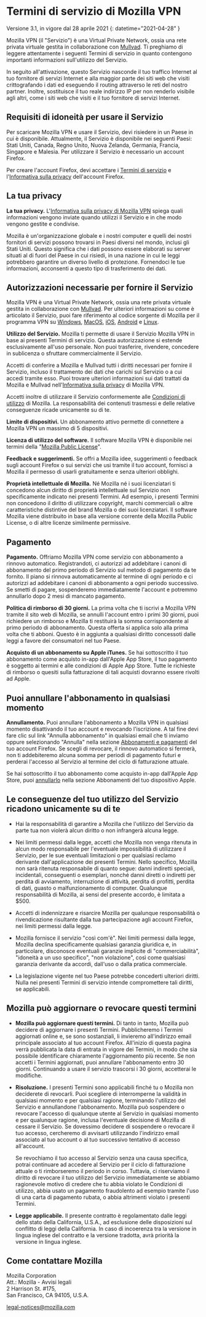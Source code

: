 # Termini di servizio di Mozilla VPN

Versione 3.1, in vigore dal 28 aprile 2021
{: datetime="2021-04-28" }

Mozilla VPN (il "Servizio") è una Virtual Private Network, ossia una rete privata virtuale gestita in collaborazione con [Mullvad](https://mullvad.net). Ti preghiamo di leggere attentamente i seguenti Termini di servizio in quanto contengono importanti informazioni sull'utilizzo del Servizio.

In seguito all'attivazione, questo Servizio nasconde il tuo traffico Internet al tuo fornitore di servizi Internet e alla maggior parte dei siti web che visiti crittografando i dati ed eseguendo il routing attraverso le reti del nostro partner. Inoltre, sostituisce il tuo reale indirizzo IP per non renderlo visibile agli altri, come i siti web che visiti e il tuo fornitore di servizi Internet.

## Requisiti di idoneità per usare il Servizio

Per scaricare Mozilla VPN e usare il Servizio, devi risiedere in un Paese in cui è disponibile. Attualmente, il Servizio è disponibile nei seguenti Paesi: Stati Uniti, Canada, Regno Unito, Nuova Zelanda, Germania, Francia, Singapore e Malesia. Per utilizzare il Servizio è necessario un account Firefox.

Per creare l'account Firefox, devi accettare i [Termini di servizio](https://www.mozilla.org/about/legal/terms/services/) e l'[Informativa sulla privacy](https://www.mozilla.org/privacy/firefox/) dell'account Firefox.

## La tua privacy

__La tua privacy.__ L'[Informativa sulla privacy di Mozilla VPN](https://www.mozilla.org/privacy/mozilla-vpn/) spiega quali informazioni vengono inviate quando utilizzi il Servizio e in che modo vengono gestite e condivise.

Mozilla è un'organizzazione globale e i nostri computer e quelli dei nostri fornitori di servizi possono trovarsi in Paesi diversi nel mondo, inclusi gli Stati Uniti. Questo significa che i dati possono essere elaborati su server situati al di fuori del Paese in cui risiedi, in una nazione in cui le leggi potrebbero garantire un diverso livello di protezione. Fornendoci le tue informazioni, acconsenti a questo tipo di trasferimento dei dati.

## Autorizzazioni necessarie per fornire il Servizio

Mozilla VPN è una Virtual Private Network, ossia una rete privata virtuale gestita in collaborazione con [Mullvad](https://mullvad.net). Per ulteriori informazioni su come è articolato il Servizio, puoi fare riferimento al codice sorgente di Mozilla per il programma VPN su [Windows](https://github.com/mozilla-services/guardian-vpn-windows), [MacOS](https://github.com/mozilla-mobile/mozilla-vpn-client/), [iOS](https://github.com/mozilla-mobile/guardian-vpn-ios), [Android](https://github.com/mozilla-mobile/guardian-vpn-android) e [Linux](https://github.com/mozilla-mobile/mozilla-vpn-client/).

__Utilizzo del Servizio.__ Mozilla ti permette di usare il Servizio Mozilla VPN in base ai presenti Termini di servizio. Questa autorizzazione si estende esclusivamente all'uso personale. Non puoi trasferire, rivendere, concedere in sublicenza o sfruttare commercialmente il Servizio.

Accetti di conferire a Mozilla e Mullvad tutti i diritti necessari per fornire il Servizio, incluso il trattamento dei dati che carichi sul Servizio o a cui accedi tramite esso. Puoi trovare ulteriori informazioni sui dati trattati da Mozilla e Mullvad nell'[Informativa sulla privacy](https://www.mozilla.org/privacy/mozilla-vpn/) di Mozilla VPN.

Accetti inoltre di utilizzare il Servizio conformemente alle [Condizioni di utilizzo](https://www.mozilla.org/about/legal/acceptable-use/) di Mozilla. La responsabilità dei contenuti trasmessi e delle relative conseguenze ricade unicamente su di te.

__Limite di dispositivi.__ Un abbonamento attivo permette di connettere a Mozilla VPN un massimo di 5 dispositivi.

__Licenza di utilizzo del software.__ Il software Mozilla VPN è disponibile nei termini della "[Mozilla Public License](https://www.mozilla.org/en-US/MPL/)".

__Feedback e suggerimenti.__ Se offri a Mozilla idee, suggerimenti o feedback sugli account Firefox o sui servizi che usi tramite il tuo account, fornisci a Mozilla il permesso di usarli gratuitamente e senza ulteriori obblighi.

__Proprietà intellettuale di Mozilla.__ Né Mozilla né i suoi licenziatari ti concedono alcun diritto di proprietà intellettuale sul Servizio non specificamente indicato nei presenti Termini. Ad esempio, i presenti Termini non concedono il diritto di utilizzare copyright, marchi commerciali o altre caratteristiche distintive del brand Mozilla o dei suoi licenziatari. Il software Mozilla viene distribuito in base alla versione corrente della Mozilla Public License, o di altre licenze similmente permissive.

## Pagamento

__Pagamento.__ Offriamo Mozilla VPN come servizio con abbonamento a rinnovo automatico. Registrandoti, ci autorizzi ad addebitare i canoni di abbonamento del primo periodo di Servizio sul metodo di pagamento da te fornito. Il piano si rinnova automaticamente al termine di ogni periodo e ci autorizzi ad addebitare i canoni di abbonamento a ogni periodo successivo. Se smetti di pagare, sospenderemo immediatamente l'account e potremmo annullarlo dopo 2 mesi di mancato pagamento.

__Politica di rimborso di 30 giorni.__ La prima volta che ti iscrivi a Mozilla VPN tramite il sito web di Mozilla, se annulli l'account entro i primi 30 giorni, puoi richiedere un rimborso e Mozilla ti restituirà la somma corrispondente al primo periodo di abbonamento. Questa offerta si applica solo alla prima volta che ti abboni. Questo è in aggiunta a qualsiasi diritto concessoti dalle leggi a favore dei consumatori nel tuo Paese.

__Acquisto di un abbonamento su Apple iTunes.__ Se hai sottoscritto il tuo abbonamento come acquisto in-app dall'Apple App Store, il tuo pagamento è soggetto ai termini e alle condizioni di Apple App Store. Tutte le richieste di rimborso o quesiti sulla fatturazione di tali acquisti dovranno essere rivolti ad Apple.


## Puoi annullare l'abbonamento in qualsiasi momento

__Annullamento.__ Puoi annullare l'abbonamento a Mozilla VPN in qualsiasi momento disattivando il tuo account e revocando l'iscrizione. A tal fine devi fare clic sul link "Annulla abbonamento" in qualsiasi email che ti inviamo oppure selezionando "Annulla" nella sezione [Abbonamenti e pagamenti](https://subscriptions.firefox.com) del tuo account Firefox. Se scegli di revocare, il rinnovo automatico si fermerà, non ti addebiteremo alcuna somma per periodi di pagamento futuri e perderai l'accesso al Servizio al termine del ciclo di fatturazione attuale.

Se hai sottoscritto il tuo abbonamento come acquisto in-app dall'Apple App Store, puoi [annullarlo](https://support.apple.com/en-us/HT202039) nella sezione Abbonamenti del tuo dispositivo Apple. 

## Le conseguenze del tuo utilizzo del Servizio ricadono unicamente su di te

* Hai la responsabilità di garantire a Mozilla che l'utilizzo del Servizio da parte tua non violerà alcun diritto o non infrangerà alcuna legge.

* Nei limiti permessi dalla legge, accetti che Mozilla non venga ritenuta in alcun modo responsabile per l'eventuale impossibilità di utilizzare il Servizio, per le sue eventuali limitazioni o per qualsiasi reclamo derivante dall'applicazione dei presenti Termini. Nello specifico, Mozilla non sarà ritenuta responsabile di quanto segue: danni indiretti speciali, incidentali, conseguenti o esemplari, nonché danni diretti o indiretti per perdita di avviamento, interruzione di attività, perdita di profitti, perdita di dati, guasto o malfunzionamento di computer. Qualunque responsabilità di Mozilla, ai sensi del presente accordo, è limitata a $500.

* Accetti di indennizzare e risarcire Mozilla per qualunque responsabilità o rivendicazione risultante dalla tua partecipazione agli account Firefox, nei limiti permessi dalla legge.

* Mozilla fornisce il servizio "così com'è". Nei limiti permessi dalla legge, Mozilla declina specificamente qualsiasi garanzia giuridica e, in particolare, disconosce eventuali garanzie implicite di "commerciabilità", "idoneità a un uso specifico", "non violazione", così come qualsiasi garanzia derivante da accordi, dall'uso o dalla pratica commerciale.

* La legislazione vigente nel tuo Paese potrebbe concederti ulteriori diritti. Nulla nei presenti Termini di servizio intende compromettere tali diritti, se applicabili.

## Mozilla può aggiornare o revocare questi termini

* __Mozilla può aggiornare questi termini.__ Di tanto in tanto, Mozilla può decidere di aggiornare i presenti Termini. Pubblicheremo i Termini aggiornati online e, se sono sostanziali, li invieremo all'indirizzo email principale associato al tuo account Firefox. All'inizio di questa pagina verrà pubblicata la data di entrata in vigore dei Termini, in modo che sia possibile identificare chiaramente l'aggiornamento più recente. Se non accetti i Termini aggiornati, puoi annullare l'abbonamento entro 30 giorni. Continuando a usare il servizio trascorsi i 30 giorni, accetterai le modifiche.

* __Risoluzione.__ I presenti Termini sono applicabili finché tu o Mozilla non deciderete di revocarli. Puoi scegliere di interromperne la validità in qualsiasi momento e per qualsiasi ragione, terminando l'utilizzo del Servizio e annullandone l'abbonamento. Mozilla può sospendere o revocare l'accesso di qualunque utente al Servizio in qualsiasi momento e per qualunque ragione, inclusa l'eventuale decisione di Mozilla di cessare il Servizio. Se dovessimo decidere di sospendere o revocare il tuo accesso, cercheremo di avvisarti utilizzando l'indirizzo email associato al tuo account o al tuo successivo tentativo di accesso all'account.

  Se revochiamo il tuo accesso al Servizio senza una causa specifica, potrai continuare ad accedere al Servizio per il ciclo di fatturazione attuale o ti rimborseremo il periodo in corso. Tuttavia, ci riserviamo il diritto di revocare il tuo utilizzo del Servizio immediatamente se abbiamo ragionevole motivo di credere che tu abbia violato le Condizioni di utilizzo, abbia usato un pagamento fraudolento ad esempio tramite l'uso di una carta di pagamento rubata, o abbia altrimenti violato i presenti Termini.

* __Legge applicabile.__ Il presente contratto è regolamentato dalle leggi dello stato della California, U.S.A., ad esclusione delle disposizioni sul conflitto di leggi della California. In caso di incoerenza tra la versione in lingua inglese del contratto e la versione tradotta, avrà priorità la versione in lingua inglese.

## Come contattare Mozilla

Mozilla Corporation  
Att.: Mozilla - Avvisi legali  
2 Harrison St. #175,  
San Francisco, CA 94105, U.S.A.  

legal-notices@mozilla.com
